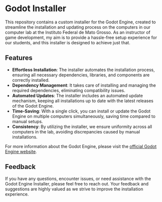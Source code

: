 # Godot Installer

This repository contains a custom installer for the Godot Engine, created to streamline the installation and updating process on the computers in our computer lab at the
Instituto Federal de Mato Grosso. As an instructor of game development, my aim is to provide a hassle-free setup experience for our students, and this installer is designed to achieve just that.

## Features

- **Effortless Installation**: The installer automates the installation process, ensuring all necessary dependencies, libraries, and components are correctly installed.
- **Dependency Management**: It takes care of installing and managing the required dependencies, eliminating compatibility issues.
- **Automated Updates**: The installer includes an automated update mechanism, keeping all installations up to date with the latest releases of the Godot Engine.
- **Time-Saving**: With a single click, you can install or update the Godot Engine on multiple computers simultaneously, saving time compared to manual setups.
- **Consistency**: By utilizing the installer, we ensure uniformity across all computers in the lab, avoiding discrepancies caused by manual installations.

For more information about the Godot Engine, please visit the [official Godot Engine website](https://godotengine.org/).

## Feedback

If you have any questions, encounter issues, or need assistance with the Godot Engine Installer, please feel free to reach out.
Your feedback and suggestions are highly valued as we strive to improve the installation experience.
